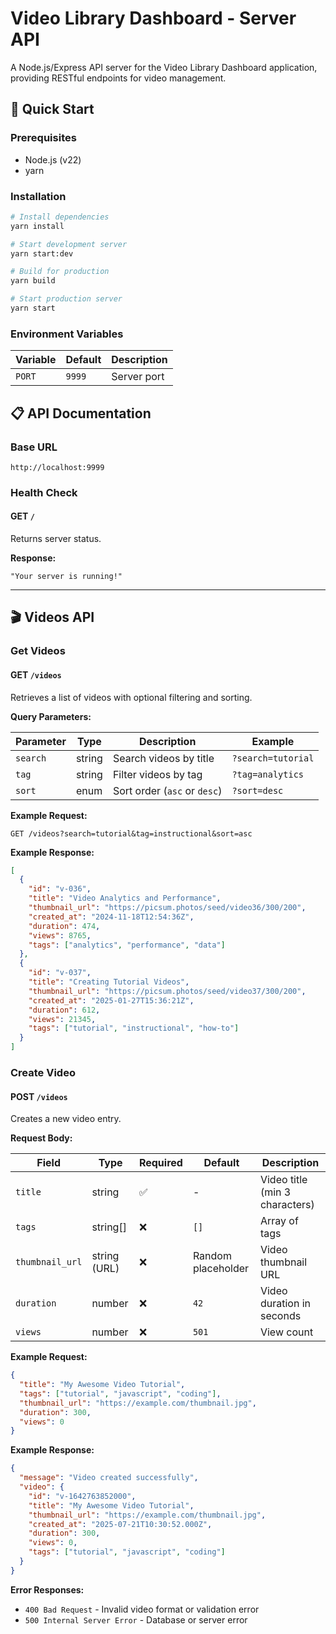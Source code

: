 # Video Library Dashboard - Server API

A Node.js/Express API server for the Video Library Dashboard application, providing RESTful endpoints for video management.

## 🚀 Quick Start

### Prerequisites

- Node.js (v22)
- yarn

### Installation

```bash
# Install dependencies
yarn install

# Start development server
yarn start:dev

# Build for production
yarn build

# Start production server
yarn start
```

### Environment Variables

| Variable | Default | Description |
| -------- | ------- | ----------- |
| `PORT`   | `9999`  | Server port |

## 📋 API Documentation

### Base URL

```text
http://localhost:9999
```

### Health Check

#### GET `/`

Returns server status.

**Response:**

```text
"Your server is running!"
```

---

## 🎬 Videos API

### Get Videos

#### GET `/videos`

Retrieves a list of videos with optional filtering and sorting.

**Query Parameters:**

| Parameter | Type   | Description                  | Example            |
| --------- | ------ | ---------------------------- | ------------------ |
| `search`  | string | Search videos by title       | `?search=tutorial` |
| `tag`     | string | Filter videos by tag         | `?tag=analytics`   |
| `sort`    | enum   | Sort order (`asc` or `desc`) | `?sort=desc`       |

**Example Request:**

```http
GET /videos?search=tutorial&tag=instructional&sort=asc
```

**Example Response:**

```json
[
  {
    "id": "v-036",
    "title": "Video Analytics and Performance",
    "thumbnail_url": "https://picsum.photos/seed/video36/300/200",
    "created_at": "2024-11-18T12:54:36Z",
    "duration": 474,
    "views": 8765,
    "tags": ["analytics", "performance", "data"]
  },
  {
    "id": "v-037",
    "title": "Creating Tutorial Videos",
    "thumbnail_url": "https://picsum.photos/seed/video37/300/200",
    "created_at": "2025-01-27T15:36:21Z",
    "duration": 612,
    "views": 21345,
    "tags": ["tutorial", "instructional", "how-to"]
  }
]
```

### Create Video

#### POST `/videos`

Creates a new video entry.

**Request Body:**

| Field           | Type         | Required | Default            | Description                    |
| --------------- | ------------ | -------- | ------------------ | ------------------------------ |
| `title`         | string       | ✅       | -                  | Video title (min 3 characters) |
| `tags`          | string[]     | ❌       | `[]`               | Array of tags                  |
| `thumbnail_url` | string (URL) | ❌       | Random placeholder | Video thumbnail URL            |
| `duration`      | number       | ❌       | `42`               | Video duration in seconds      |
| `views`         | number       | ❌       | `501`              | View count                     |

**Example Request:**

```json
{
  "title": "My Awesome Video Tutorial",
  "tags": ["tutorial", "javascript", "coding"],
  "thumbnail_url": "https://example.com/thumbnail.jpg",
  "duration": 300,
  "views": 0
}
```

**Example Response:**

```json
{
  "message": "Video created successfully",
  "video": {
    "id": "v-1642763852000",
    "title": "My Awesome Video Tutorial",
    "thumbnail_url": "https://example.com/thumbnail.jpg",
    "created_at": "2025-07-21T10:30:52.000Z",
    "duration": 300,
    "views": 0,
    "tags": ["tutorial", "javascript", "coding"]
  }
}
```

**Error Responses:**

- `400 Bad Request` - Invalid video format or validation error
- `500 Internal Server Error` - Database or server error
